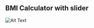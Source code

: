 ## BMI Calculator with slider  
![Alt Text](https://user-images.githubusercontent.com/68913871/144739361-6c5cd5d2-6863-4046-a3af-e60c2efed131.gif)
